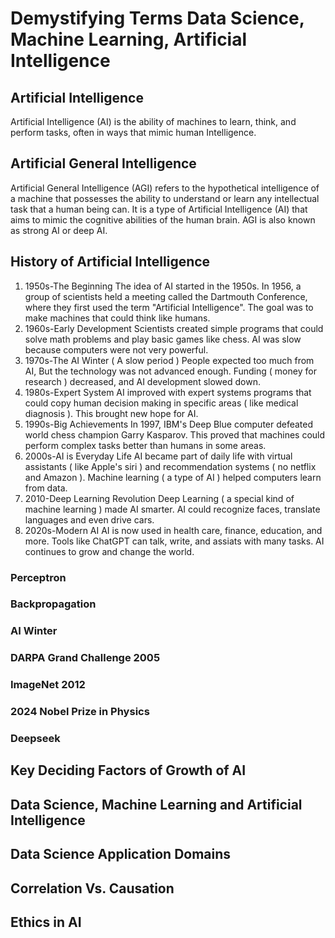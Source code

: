 # Demystifying Terms Data Science, Machine Learning, Artificial Intelligence
## Artificial Intelligence
Artificial Intelligence (AI) is the ability of machines to learn, think, and perform tasks, often in ways that mimic human Intelligence.
## Artificial General Intelligence
Artificial General Intelligence (AGI) refers to the hypothetical intelligence of a machine that possesses the ability to understand or learn any intellectual task that a human being can. It is a type of Artificial Intelligence (AI) that aims to mimic the cognitive abilities of the human brain. AGI is also known as strong AI or deep AI.
## History of Artificial Intelligence
1) 1950s-The Beginning
The idea of AI started in the 1950s. In 1956, a group of scientists held a meeting called the Dartmouth Conference, where they first used the term "Artificial Intelligence". The goal was to make machines that could think like humans.
2) 1960s-Early Development
Scientists created simple programs that could solve math problems and play basic games like chess. AI was slow because computers were not very powerful.
3) 1970s-The AI Winter ( A slow period )
People expected too much from AI, But the technology was not advanced enough. Funding ( money for research ) decreased, and AI development slowed down.
4) 1980s-Expert System
AI improved with expert systems programs that could copy human decision making in specific areas ( like medical diagnosis ). This brought new hope for AI.
5) 1990s-Big Achievements
In 1997, IBM's Deep Blue computer defeated world chess champion Garry Kasparov. This proved that machines could perform complex tasks better than humans in some areas.
6) 2000s-AI is Everyday Life
AI became part of daily life with virtual assistants ( like Apple's siri ) and recommendation systems ( no netflix and Amazon ). Machine learning ( a type of AI ) helped computers learn from data.
7) 2010-Deep Learning Revolution
Deep Learning ( a special kind of machine learning ) made AI smarter. AI could recognize faces, translate languages and even drive cars.
8) 2020s-Modern AI
AI is now used in health care, finance, education, and more. Tools like ChatGPT can talk, write, and assiats with many tasks. AI continues to grow and change the world.   
### Perceptron
### Backpropagation
### AI Winter
### DARPA Grand Challenge 2005
### ImageNet 2012
### 2024 Nobel Prize in Physics
### Deepseek
## Key Deciding Factors of Growth of AI
## Data Science, Machine Learning and Artificial Intelligence
## Data Science Application Domains
## Correlation Vs. Causation
## Ethics in AI

